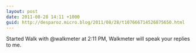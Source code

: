```yaml
---
layout: post
date: 2011-08-28 14:11 +1000
guid: http://desparoz.micro.blog/2011/08/28/t107666714526875650.html
---
```

Started Walk with @walkmeter at 2:11 PM, Walkmeter will speak your replies to me.
